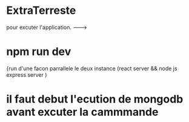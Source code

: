 # ExtraTerreste

pour excuter l'application.
  --->
  
  # npm run dev 
   {run d'une facon  parrallele le deux instance (react server && node js express server )
   
   # il faut  debut l'ecution de mongodb avant excuter la cammmande 
   
